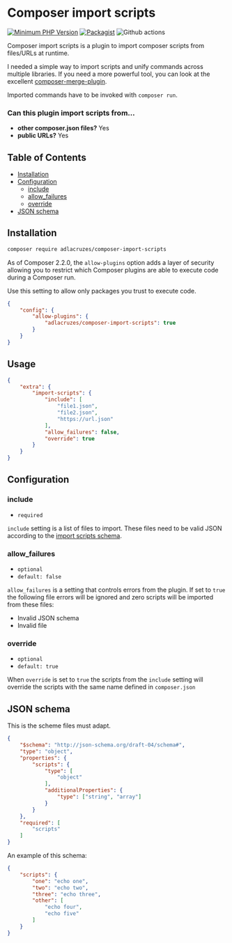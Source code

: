 # Composer import scripts

[![Minimum PHP Version](https://img.shields.io/badge/php-%3E%3D%207.2-8892BF.svg?style=flat-square)](https://php.net/)
[![Packagist](https://img.shields.io/packagist/v/adlacruzes/composer-import-scripts?style=flat-square)](https://packagist.org/packages/adlacruzes/composer-import-scripts)
![Github actions](https://github.com/adlacruzes/composer-import-scripts/workflows/Continuous%20Integration/badge.svg?branch=main)

Composer import scripts is a plugin to import composer scripts from files/URLs at runtime.

I needed a simple way to import scripts and unify commands across multiple libraries. If you need a more powerful tool, you can look at the excellent [composer-merge-plugin](https://github.com/wikimedia/composer-merge-plugin). 

Imported commands have to be invoked with `composer run`.

### Can this plugin import scripts from...
 - **other composer.json files?** Yes
 - **public URLs?** Yes

## Table of Contents
- [Installation](#installation)
- [Configuration](#configuration)
    - [include](#include)
    - [allow_failures](#allow_failures)
    - [override](#override)
- [JSON schema](#json-schema)

## Installation

```sh
composer require adlacruzes/composer-import-scripts
```

As of Composer 2.2.0, the `allow-plugins` option adds a layer of security allowing you to restrict which Composer plugins are able to execute code during a Composer run.

Use this setting to allow only packages you trust to execute code.

```json
{
    "config": {
        "allow-plugins": {
            "adlacruzes/composer-import-scripts": true
        }
    }
}
```

## Usage

```json
{
    "extra": {
        "import-scripts": {
            "include": [
                "file1.json",
                "file2.json",
                "https://url.json"
            ],
            "allow_failures": false,
            "override": true
        }
    }
}
```

## Configuration

### include
 - `required`

`include` setting is a list of files to import. These files need to be valid JSON according to the [import scripts schema](#json-schema).

### allow_failures
 - `optional`
 - `default: false`

`allow_failures` is a setting that controls errors from the plugin. If set to `true` the following file errors will be ignored and zero scripts will be imported from these files:
 - Invalid JSON schema
 - Invalid file

### override
 - `optional`
 - `default: true`

When `override` is set to `true` the scripts from the `include` setting will override the scripts with the same name defined in `composer.json` 

## JSON schema

This is the scheme files must adapt.

```json
{
    "$schema": "http://json-schema.org/draft-04/schema#",
    "type": "object",
    "properties": {
        "scripts": {
            "type": [
                "object"
            ],
            "additionalProperties": {
                "type": ["string", "array"]
            }
        }
    },
    "required": [
        "scripts"
    ]
}
```

An example of this schema:

```json
{
    "scripts": {
        "one": "echo one",
        "two": "echo two",
        "three": "echo three",
        "other": [
            "echo four",
            "echo five"
        ]
    }
}
```
